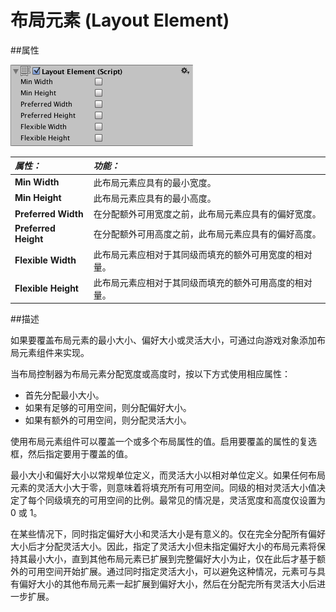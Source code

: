 # 布局元素 (Layout Element)

##属性

![](../uploads/Main/UI_LayoutElementInspector.png) 

|**_属性：_** |**_功能：_** |
|:---|:---|
|__Min Width__ |此布局元素应具有的最小宽度。 |
|__Min Height__ |此布局元素应具有的最小高度。 |
|__Preferred Width__ |在分配额外可用宽度之前，此布局元素应具有的偏好宽度。 |
|__Preferred Height__ |在分配额外可用高度之前，此布局元素应具有的偏好高度。 |
|__Flexible Width__ |此布局元素应相对于其同级而填充的额外可用宽度的相对量。 |
|__Flexible Height__ |此布局元素应相对于其同级而填充的额外可用高度的相对量。 |

##描述

如果要覆盖布局元素的最小大小、偏好大小或灵活大小，可通过向游戏对象添加布局元素组件来实现。

当布局控制器为布局元素分配宽度或高度时，按以下方式使用相应属性：

* 首先分配最小大小。
* 如果有足够的可用空间，则分配偏好大小。
* 如果有额外的可用空间，则分配灵活大小。

使用布局元素组件可以覆盖一个或多个布局属性的值。启用要覆盖的属性的复选框，然后指定要用于覆盖的值。

最小大小和偏好大小以常规单位定义，而灵活大小以相对单位定义。如果任何布局元素的灵活大小大于零，则意味着将填充所有可用空间。同级的相对灵活大小值决定了每个同级填充的可用空间的比例。最常见的情况是，灵活宽度和高度仅设置为 0 或 1。

在某些情况下，同时指定偏好大小和灵活大小是有意义的。仅在完全分配所有偏好大小后才分配灵活大小。因此，指定了灵活大小但未指定偏好大小的布局元素将保持其最小大小，直到其他布局元素已扩展到完整偏好大小为止，仅在此后才基于额外的可用空间开始扩展。通过同时指定灵活大小，可以避免这种情况，元素可与具有偏好大小的其他布局元素一起扩展到偏好大小，然后在分配完所有灵活大小后进一步扩展。
